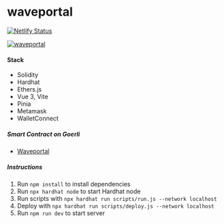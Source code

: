# waveportal
[![Netlify Status](https://api.netlify.com/api/v1/badges/fee1636f-0aa9-4724-8b7e-c9bf943ecbd9/deploy-status)](https://app.netlify.com/sites/waveportal-dapp/deploys)

[![waveportal](https://wgxwocyublngaeisjxte.supabase.co/storage/v1/object/public/assets/projects/waveportal-preview.jpg)](https://wgxwocyublngaeisjxte.supabase.co/storage/v1/object/public/assets/projects/waveportal-preview.jpg)


#### Stack
- Solidity
- Hardhat
- Ethers.js
- Vue 3, Vite
- Pinia
- Metamask
- WalletConnect

##### Smart Contract on Goerli
- [Waveportal](https://goerli.etherscan.io/address/0xf7b7ab1de3fba402e563e3f9b17547a0aaddb078)

##### Instructions
1. Run `npm install` to install dependencies
2. Run `npx hardhat node` to start Hardhat node
3. Run scripts with `npx hardhat run scripts/run.js --network localhost`
4. Deploy with `npx hardhat run scripts/deploy.js --network localhost`
5. Run `npm run dev` to start server
